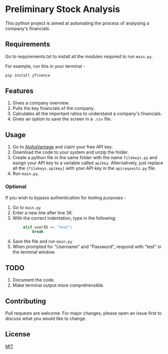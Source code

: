 # Preliminary Stock Analysis

This python project is aimed at automating the process of analysing a company's financials.

## Requirements

Go to requirements.txt to install all the modules required to run `main.py`.

For example, run this in your terminal -
```bash
pip install yfinance
```
## Features

1. Gives a company overview.
2. Pulls the key financials of the company.
3. Calculates all the important ratios to understand a company's financials.
4. Gives an option to save the screen in a `.csv` file.

## Usage

1. Go to [AlphaVantage](https://www.alphavantage.co/support/#api-key) and claim your free API key.
2. Download the code to your system and unzip the folder.
3. Create a python file in the same folder with the name `filekeys.py` and assign your API key to a variable called `apikey`. Alternatively, just replace all the `{filekeys.apikey}` with your API key in the `apirequests.py` file.
4. Run `main.py`.

### Optional  

If you wish to bypass authentication for testing purposes -

1. Go to `main.py`
2. Enter a new line after line 36.
3. With the correct indentation, type in the following:
```python
        elif userID == "test":
            break
```
4. Save the file and run `main.py`
5. When prompted for "Username" and "Password", respond with "test" in the terminal window.

## TODO

1. Document the code.
2. Make terminal output more comprehensible.

## Contributing

Pull requests are welcome. For major changes, please open an issue first to discuss what you would like to change.

## License

[MIT](https://github.com/pratyushvshah/Preliminary-Stock-Analysis/blob/main/LICENSE)
